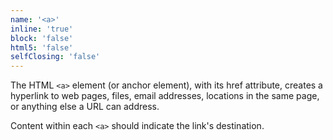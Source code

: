 ```yaml
---
name: '<a>'
inline: 'true'
block: 'false'
html5: 'false'
selfClosing: 'false'
---
```


The HTML `<a>` element (or anchor element), with its href attribute, creates a hyperlink to web pages,
files, email addresses, locations in the same page, or anything else a URL can address.

Content within each `<a>` should indicate the link's destination.
